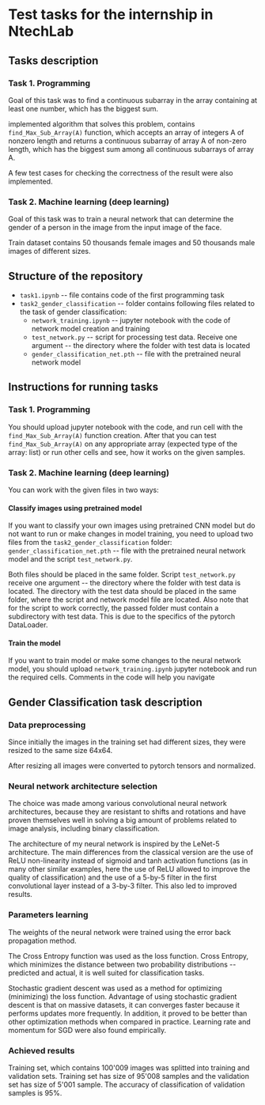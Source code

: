 # Test tasks for the internship in NtechLab

## Tasks description
### Task 1. Programming

Goal of this task was to find a continuous subarray in the array containing at least one number, which has the biggest sum.

implemented algorithm that solves this problem, contains `find_Max_Sub_Array(A)` function, which accepts an array of integers A of nonzero length and returns a continuous subarray of array A of non-zero length, which has the biggest sum among all continuous subarrays of array A.

A few test cases for checking the correctness of the result were also implemented.

### Task 2. Machine learning (deep learning)

Goal of this task was to train a neural network that can determine the gender of a person in the image from the input image of the face.

Train dataset contains 50 thousands female images and 50 thousands male images of different sizes.

## Structure of the repository
* `task1.ipynb` -- file contains code of the first programming task
* `task2_gender_classification` -- folder contains following files related to the task of gender classification:
  * `network_training.ipynb` -- jupyter notebook with the code of network model creation and training
  * `test_network.py` -- script for processing test data. Receive one argument -- the directory where the folder with test data is located
  * `gender_classification_net.pth` -- file with the pretrained neural network model 
  
## Instructions for running tasks
### Task 1. Programming

You should upload jupyter notebook with the code, and run cell with the `find_Max_Sub_Array(A)` function creation.
After that you can test `find_Max_Sub_Array(A)` on any appropriate array (expected type of the array: list) or run other cells and see, how it works on the given samples.

### Task 2. Machine learning (deep learning)

You can work with the given files in two ways:

#### Classify images using pretrained model

If you want to classify your own images using pretrained CNN model but do not want to run or make changes in model training, you need to upload two files from the `task2_gender_classification` folder: `gender_classification_net.pth` -- file with the pretrained neural network model and the script `test_network.py`.

Both files should be placed in the same folder. Script `test_network.py` receive one argument -- the directory where the folder with test data is located. The directory with the test data should be placed in the same folder, where the script and network model file are located. Also note that for the script to work correctly, the passed folder must contain a subdirectory with test data. This is due to the specifics of the pytorch DataLoader.

#### Train the model

If you want to train model or make some changes to the neural network model, you should upload `network_training.ipynb` jupyter notebook and run the required cells. Сomments in the code will help you navigate
  
## Gender Classification task description

### Data preprocessing

Since initially the images in the training set had different sizes, they were resized to the same size 64x64. 

After resizing all images were converted to pytorch tensors and normalized.

### Neural network architecture selection

The choice was made among various convolutional neural network architectures, because they are resistant to shifts and rotations and have proven themselves well in solving a big amount of problems related to image analysis, including binary classification.

The architecture of my neural network is inspired by the LeNet-5 architecture. The main differences from the classical version are the use of ReLU non-linearity instead of sigmoid and tanh activation functions (as in many other similar examples, here the use of ReLU allowed to improve the quality of classification) and the use of a 5-by-5 filter in the first convolutional layer instead of a 3-by-3 filter. This also led to improved results.

### Parameters learning

The weights of the neural network were trained using the error back propagation method. 

The Cross Entropy function was used as the loss function. Cross Entropy, which minimizes the distance between two probability distributions -- predicted and actual, it is well suited for classification tasks.

Stochastic gradient descent was used as a method for optimizing (minimizing) the loss function. Advantage of using stochastic gradient descent is that on massive datasets, it can converges faster because it performs updates more frequently. In addition, it proved to be better than other optimization methods when compared in practice. Learning rate and momentum for SGD were also found empirically.

### Achieved results

Training set, which contains 100'009 images was splitted into training and validation sets. Training set has size of 95'008 samples and the validation set has size of 5'001 sample. The accuracy of classification of validation samples is 95%.
